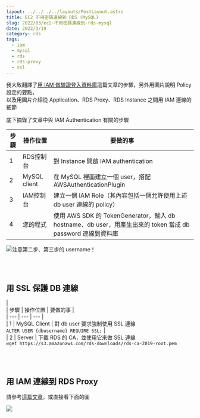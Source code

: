 ```yaml
---
layout: ../../../../layouts/PostLayout.astro
title: EC2 不用密碼連線到 RDS (MySQL)
slug: 2022/03/ec2-不用密碼連線到-rds-mysql
date: 2022/3/19
category: rds
tags: 
  - iam
  - mysql
  - rds
  - rds-proxy
  - ssl
---
```


  
我大致翻譯了[用 IAM 做驗證登入資料庫](https://aws.amazon.com/tw/premiumsupport/knowledge-center/users-connect-rds-iam/)這篇文章的步驟，另外用圖片說明 Policy 設定的要點。<br>
以及用圖片介紹從 Application、RDS Proxy、RDS Instance 之間用 IAM 連線的細節







  
底下摘錄了文章中與 IAM Authentication 有關的步驟



  
  
 | 步驟 | 操作位置 | 要做的事 |  
 | --- | --- | --- |   
 | 1 | RDS控制台 | 對 Instance 開啟 IAM authentication |  
 | 2 | MySQL client | 在 MySQL 裡面建立一個 user，搭配 AWSAuthenticationPlugin |  
 | 3 | IAM控制台 | 建立一個 IAM Role（其內容包括一個允許使用上述 db user 連線的 policy） |  
 | 4 | 您的程式 | 使用 AWS SDK 的 TokenGenerator，輸入 db hostname、db user，用產生出來的 token 當成 db password 連線到資料庫



![](/wp-content/uploads/2022/03/Untitled-1024x651.png)注意第二步、第三步的 username！



<br><br>



  
## 用 SSL 保護 DB 連線



  
 |  
 | 步驟 | 操作位置 | 要做的事 |  
 | --- | --- | --- |   
 | 1 | MySQL Client | 對 db user 要求強制使用 SSL 連線<br>
`ALTER USER {dbusername} REQUIRE SSL;` |  
 | 2 | Server | 下載 RDS 的 CA，並使用它來做 SSL 連線<br>
`wget https://s3.amazonaws.com/rds-downloads/rds-ca-2019-root.pem`



<br><br>



  
## 用 IAM 連線到 RDS Proxy



  
請參考[這篇文章](https://docs.aws.amazon.com/AmazonRDS/latest/AuroraUserGuide/rds-proxy-setup.html#rds-proxy-connecting-iam)，或直接看下面的圖



![](/wp-content/uploads/2022/03/IAM_AUTH_RDS.drawio-1024x717.png)
